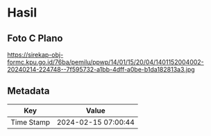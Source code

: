 # Hasil

## Foto C Plano

https://sirekap-obj-formc.kpu.go.id/76ba/pemilu/ppwp/14/01/15/20/04/1401152004002-20240214-224748--7f595732-a1bb-4dff-a0be-b1da182813a3.jpg


## Metadata

| Key        | Value               |
| ---------- | ------------------- |
| Time Stamp | 2024-02-15 07:00:44 |



